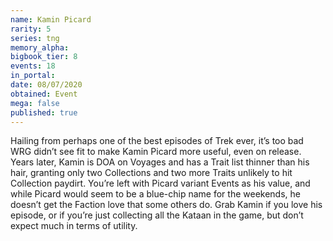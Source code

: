 ```yaml
---
name: Kamin Picard
rarity: 5
series: tng
memory_alpha:
bigbook_tier: 8
events: 18
in_portal:
date: 08/07/2020
obtained: Event
mega: false
published: true
---
```


Hailing from perhaps one of the best episodes of Trek ever, it’s too bad WRG didn’t see fit to make Kamin Picard more useful, even on release. Years later, Kamin is DOA on Voyages and has a Trait list thinner than his hair, granting only two Collections and two more Traits unlikely to hit Collection paydirt. You’re left with Picard variant Events as his value, and while Picard would seem to be a blue-chip name for the weekends, he doesn’t get the Faction love that some others do. Grab Kamin if you love his episode, or if you’re just collecting all the Kataan in the game, but don’t expect much in terms of utility.
